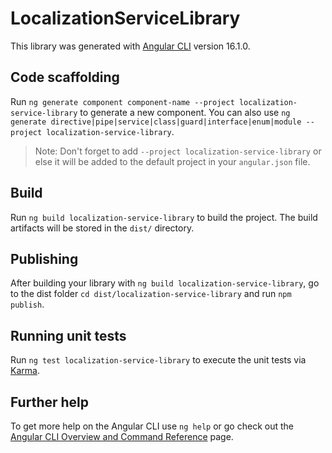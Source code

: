 # LocalizationServiceLibrary

This library was generated with [Angular CLI](https://github.com/angular/angular-cli) version 16.1.0.

## Code scaffolding

Run `ng generate component component-name --project localization-service-library` to generate a new component. You can also use `ng generate directive|pipe|service|class|guard|interface|enum|module --project localization-service-library`.
> Note: Don't forget to add `--project localization-service-library` or else it will be added to the default project in your `angular.json` file. 

## Build

Run `ng build localization-service-library` to build the project. The build artifacts will be stored in the `dist/` directory.

## Publishing

After building your library with `ng build localization-service-library`, go to the dist folder `cd dist/localization-service-library` and run `npm publish`.

## Running unit tests

Run `ng test localization-service-library` to execute the unit tests via [Karma](https://karma-runner.github.io).

## Further help

To get more help on the Angular CLI use `ng help` or go check out the [Angular CLI Overview and Command Reference](https://angular.io/cli) page.
